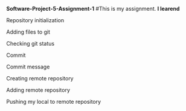 **Software-Project-5-Assignment-1**
#This is my assignment.
**I learend**

Repository initialization

Adding files to git

Checking git status

Commit

Commit message

Creating remote repository

Adding remote repository

Pushing my local to remote repository
